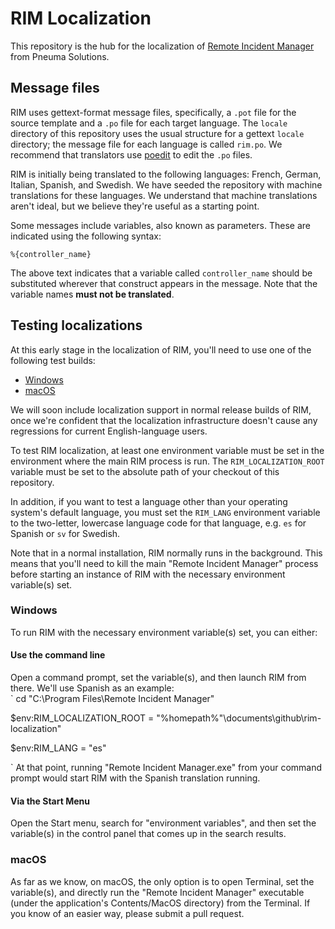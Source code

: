 # RIM Localization

This repository is the hub for the localization of [Remote Incident Manager](https://getrim.app/) from Pneuma Solutions.

## Message files

RIM uses gettext-format message files, specifically, a `.pot` file for the source template and a `.po` file for each target language. The `locale` directory of this repository uses the usual structure for a gettext `locale` directory; the message file for each language is called `rim.po`. We recommend that translators use [poedit](https://poedit.net/) to edit the `.po` files.

RIM is initially being translated to the following languages: French, German, Italian, Spanish, and Swedish. We have seeded the repository with machine translations for these languages. We understand that machine translations aren't ideal, but we believe they're useful as a starting point.

Some messages include variables, also known as parameters. These are indicated using the following syntax:

`%{controller_name}`

The above text indicates that a variable called `controller_name` should be substituted wherever that construct appears in the message. Note that the variable names **must not be translated**.

## Testing localizations

At this early stage in the localization of RIM, you'll need to use one of the following test builds:

* [Windows](https://download.pneumasolutions.com/rim/rim-l10n-test-setup.exe)
* [macOS](https://download.pneumasolutions.com/rim/rim-l10n-test.pkg)

We will soon include localization support in normal release builds of RIM, once we're confident that the localization infrastructure doesn't cause any regressions for current English-language users.

To test RIM localization, at least one environment variable must be set in the environment where the main RIM process is run. The `RIM_LOCALIZATION_ROOT` variable must be set to the absolute path of your checkout of this repository.

In addition, if you want to test a language other than your operating system's default language, you must set the `RIM_LANG` environment variable to the two-letter, lowercase language code for that language, e.g. `es` for Spanish or `sv` for Swedish.

Note that in a normal installation, RIM normally runs in the background. This means that you'll need to kill the main "Remote Incident Manager" process before starting an instance of RIM with the necessary environment variable(s) set.

### Windows

To run RIM with the necessary environment variable(s) set, you can either:
#### Use the command line
Open a command prompt, set the variable(s), and then launch RIM from there. We'll use Spanish as an example:  
`
cd "C:\Program Files\Remote Incident Manager"

$env:RIM_LOCALIZATION_ROOT = "%homepath%"\documents\github\rim-localization"

$env:RIM_LANG = "es"

`
At that point, running "Remote Incident Manager.exe" from your command prompt would start RIM with the Spanish translation running.

#### Via the Start Menu

Open the Start menu, search for "environment variables", and then set the variable(s) in the control panel that comes up in the search results.

### macOS

As far as we know, on macOS, the only option is to open Terminal, set the variable(s), and directly run the "Remote Incident Manager" executable (under the application's Contents/MacOS directory) from the Terminal. If you know of an easier way, please submit a pull request.
